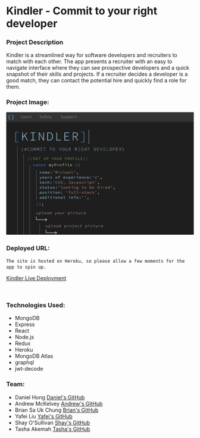 
# Kindler - Commit to your right developer


### Project Description


Kindler is a streamlined way for software developers and recruiters to match with each other. The app presents a recruiter with an easy to navigate interface where they can see prospective developers and a quick snapshot of their skills and projects. If a recruiter decides a developer is a good match, they can contact the potential hire and quickly find a role for them.



### Project Image: 

![Profile Page](./assets/images/profile-page.png)


### Deployed URL:


```
The site is hosted on Heroku, so please allow a few moments for the app to spin up.
```

[Kindler Live Deployment](https://guarded-castle-49878.herokuapp.com/)

<br>

### Technologies Used:
- MongoDB
- Express
- React
- Node.js
- Redux
- Heroku
- MongoDB Atlas
- graphql
- jwt-decode

### Team:
- Daniel Hong
  [Daniel's GitHub](https://github.com/Lunirs)
- Andrew McKelvey
  [Andrew's GitHub](https://github.com/amckelvey)
- Brian Sa Uk Chung
  [Brian's GitHub](https://github.com/saukchung)
- Yafei Liu
  [Yafei's GitHub](https://github.com/lyf703331869)
- Shay O'Sullivan
  [Shay's GitHub](https://github.com/shayosullivan)
- Tasha Akemah
  [Tasha's GitHub](https://github.com/taa2153)



